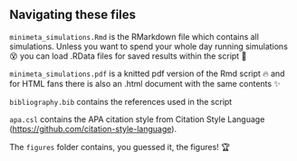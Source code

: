 ## Navigating these files

`minimeta_simulations.Rmd` is the RMarkdown file which contains all simulations. Unless you want to spend your whole day running simulations :dizzy_face:	you can load .RData files for saved results within the script :100:

`minimeta_simulations.pdf` is a knitted pdf version of the Rmd script :fire: and for HTML fans there is also an .html document with the same contents :sparkles:

`bibliography.bib` contains the references used in the script

`apa.csl` contains the APA citation style from Citation Style Language (https://github.com/citation-style-language).

The `figures` folder contains, you guessed it, the figures! :trophy:
